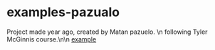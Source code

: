 # examples-pazualo
Project made year ago, created by Matan pazuelo. \n
following Tyler McGinnis course.\n\n 
[example](https://reactfundamentals-4eb32.firebaseapp.com/"Git-Battle")
